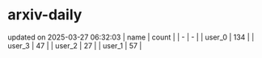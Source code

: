 # arxiv-daily
updated on 2025-03-27 06:32:03
| name | count |
| - | - |
| user_0 | 134 |
| user_3 | 47 |
| user_2 | 27 |
| user_1 | 57 |

